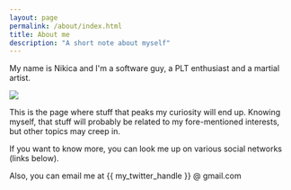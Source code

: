 ```yaml
---
layout: page
permalink: /about/index.html
title: About me
description: "A short note about myself"
---
```


My name is Nikica and I'm a software guy, a PLT enthusiast and a martial artist.

<img src="/images/me.jpg" style="display: block; margin-left: auto; margin-right: auto; margin: 0 auto;" />

This is the page where stuff that peaks my curiosity will end up. Knowing myself, that stuff will probably be related to my fore-mentioned interests, but other topics may creep in.

If you want to know more, you can look me up on various social networks (links below).

Also, you can email me at \{\{ my_twitter_handle }} @ gmail.com
